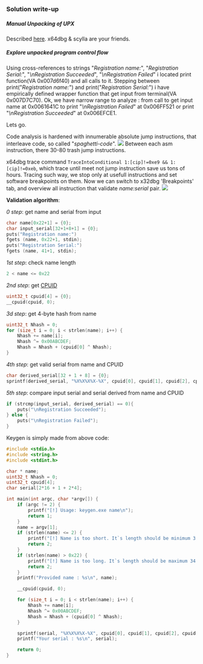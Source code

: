 ### Solution write-up

##### Manual Unpacking of UPX
Described [here](https://securityxploded.com/unpackingupx.php). x64dbg & scylla are your friends.

##### Explore unpacked program control flow
Using cross-references to strings "_Registration name:_", "_Registration Serial:_", "_\nRegistration Succeeded_", "_\nRegistration Failed_"
i located print function(VA 0x007d6f40) and all calls to it. Stepping between print("_Registration name:_") and print("_Registration Serial:_")
 i have empirically defined wrapper function that get input from terminal(VA 0x007D7C70). Ok, we have narrow range to analyze :
from call to get input name at 0x0061641C to print "_\nRegistration Failed_" at 0x006FF521 or print "_\nRegistration Succeeded_" at 0x006EFCE1.

Lets go.

Code analysis is hardened with innumerable absolute jump instructions, that interleave code, so called "_spaghetti-code_".
![](spaghetti-code.png)
Between each asm instruction, there 30-80 trash jump instructions.

x64dbg trace command `TraceIntoConditional 1:[cip]!=0xe9 && 1:[cip]!=0xeb`, which trace until meet not jump instruction save us tons of hours.
Tracing such way, we stop only at usefull instructions and set software breakpoints on them. Now we can switch to x32dbg 'Breakpoints' tab, and overview
all instruction that validate _name:serial_ pair.
![](pure_validation_code.png)

**Validation algorithm**:

_0 step_: get name and serial from input
```C
char name[0x22+1] = {0};
char input_serial[32+1+8+1] = {0};
puts("Registration name:")
fgets (name, 0x22+1, stdin);
puts("Registration Serial:")
fgets (name, 41+1, stdin);
```
_1st step_: check name length
```python
2 < name <= 0x22
```
_2nd step_: get [CPUID](https://en.wikipedia.org/wiki/CPUID#EAX=0:_Get_vendor_ID_(including_EAX=1:_Get_CPUID)) 
```C
uint32_t cpuid[4] = {0};
__cpuid(cpuid, 0);
```
_3d  step_: get 4-byte hash from name 
```C
uint32_t Nhash = 0;
for (size_t i = 0; i < strlen(name); i++) {
	Nhash += name[i];
	Nhash ^= 0x00ABCDEF;
	Nhash = Nhash + (cpuid[0] ^ Nhash);
}
```
_4th step_: get valid serial from name and CPUID
```C
char derived_serial[32 + 1 + 8] = {0};
sprintf(derived_serial, "%X%X%X%X-%X", cpuid[0], cpuid[1], cpuid[2], cpuid[3], Nhash);
```
_5th step_: compare input serial and serial derived from name and CPUID
```C
if (strcmp(input_serial, derived_serial) == 0){
    puts("\nRegistration Succeeded");
} else {
    puts("\nRegistration Failed");
}
```


Keygen is simply made from above code:
```C
#include <stdio.h>
#include <string.h>
#include <stdint.h>

char * name;
uint32_t Nhash = 0;
uint32_t cpuid[4];
char serial[2*16 + 1 + 2*4];

int main(int argc, char *argv[]) {
	if (argc != 2) {
		printf("[!] Usage: keygen.exe name\n");
		return 1;
	}
	name = argv[1];
	if (strlen(name) <= 2) {
		printf("[!] Name is too short. It`s length should be minimum 3 chars.\n");
		return 2;
	}
	if (strlen(name) > 0x22) {
		printf("[!] Name is too long. It`s length should be maximum 34 chars.\n");
		return 2;
	}
	printf("Provided name : %s\n", name);

	__cpuid(cpuid, 0);

	for (size_t i = 0; i < strlen(name); i++) {
		Nhash += name[i];
		Nhash ^= 0x00ABCDEF;
		Nhash = Nhash + (cpuid[0] ^ Nhash);
	}

	sprintf(serial, "%X%X%X%X-%X", cpuid[0], cpuid[1], cpuid[2], cpuid[3], Nhash);
	printf("Your serial : %s\n", serial);

	return 0;
}
```

